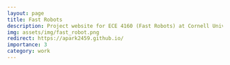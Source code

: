 ```yaml
---
layout: page
title: Fast Robots
description: Project website for ECE 4160 (Fast Robots) at Cornell University
img: assets/img/fast_robot.png
redirect: https://apark2459.github.io/
importance: 3
category: work
---
```

